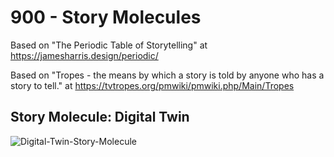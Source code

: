 # 900 - Story Molecules

Based on "The Periodic Table of Storytelling" at https://jamesharris.design/periodic/

Based on "Tropes - the means by which a story is told by anyone who has a story to tell." at https://tvtropes.org/pmwiki/pmwiki.php/Main/Tropes

## Story Molecule: Digital Twin

![Digital-Twin-Story-Molecule](https://github.com/vanHeemstraCreations/movie-digital-twin/assets/1499433/af128b33-6053-436c-bbc5-7f21af4743e0)
